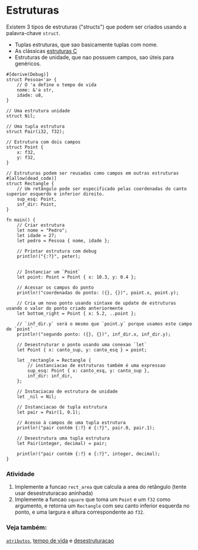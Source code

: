 # Estruturas

Existem 3 tipos de estruturas ("structs") que podem ser criados usando a palavra-chave `struct`.

* Tuplas estruturas, que sao basicamente tuplas com nome.
* As clássicas [estruturas C][c_struct]
* Estruturas de unidade, que nao possuem campos, sao úteis para genéricos.

```rust,editable
#[derive(Debug)]
struct Pessoa<'a> {
    // O 'a define o tempo de vida
    nome: &'a str,
    idade: u8,
}

// Uma estrutura unidade
struct Nil;

// Uma tupla estrutura
struct Pair(i32, f32);

// Estrutura com dois campos
struct Point {
    x: f32,
    y: f32,
}

// Estruturas podem ser reusadas como campos em outras estruturas
#[allow(dead_code)]
struct Rectangle {
    // Um retângulo pode ser especificado pelas coordenadas do canto superior esquerdo e inferior direito.
    sup_esq: Point,
    inf_dir: Point,
}

fn main() {
    // Criar estrutura
    let nome = "Pedro";
    let idade = 27;
    let pedro = Pessoa { nome, idade };

    // Printar estrutura com debug
    println!("{:?}", peter);


    // Instanciar um `Point`
    let point: Point = Point { x: 10.3, y: 0.4 };

    // Acessar os campos do ponto
    println!("coordenadas do ponto: ({}, {})", point.x, point.y);

    // Cria um novo ponto usando sintaxe de update de estruturas usando o valor do ponto criado anteriormente
    let bottom_right = Point { x: 5.2, ..point };

    // `inf_dir.y` será o mesmo que `point.y` porque usamos este campo de `point`
    println!("segundo ponto: ({}, {})", inf_dir.x, inf_dir.y);

    // Desestruturar o ponto usando uma conexao `let`
    let Point { x: canto_sup, y: canto_esq } = point;

    let _rectangle = Rectangle {
        // instanciacao de estruturas também é uma expressao
        sup_esq: Point { x: canto_esq, y: canto_sup },
        inf_dir: inf_dir,
    };

    // Instaciacao de estrutura de unidade
    let _nil = Nil;

    // Instanciacao de tupla estrutura
    let pair = Pair(1, 0.1);

    // Acesso à campos de uma tupla estrutura
    println!("pair contém {:?} é {:?}", pair.0, pair.1);

    // Desestrutura uma tupla estrutura
    let Pair(integer, decimal) = pair;

    println!("pair contém {:?} e {:?}", integer, decimal);
}
```

### Atividade

1. Implemente a funcao `rect_area` que calcula a area do retângulo (tente usar desestruturacao aninhada)
2. Implemente a funcao `square` que toma um `Point` e um `f32` como argumento, e retorna um `Rectangle` com seu canto inferior esquerda
no ponto, e uma largura e altura correspondente ao `f32`.

### Veja também:

[`atributos`][attributes], [tempo de vida][lifetime] e [desestruturacao][destructuring]

[attributes]: ../attribute.md
[c_struct]: https://en.wikipedia.org/wiki/Struct_(C_programming_language)
[destructuring]: ../flow_control/match/destructuring.md
[lifetime]: ../scope/lifetime.md
